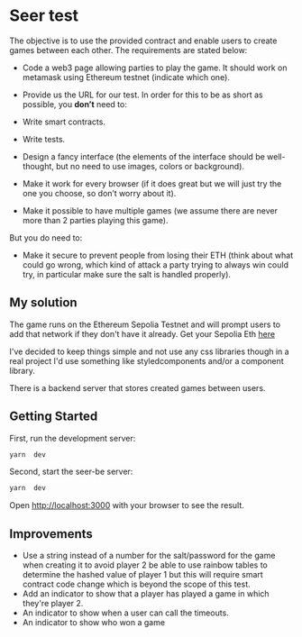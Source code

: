 
# Seer test

The objective is to use the provided contract and enable users to create games between each other. The requirements are stated below:

- Code a web3 page allowing parties to play the game. It should work on metamask using Ethereum testnet (indicate which one).

- Provide us the URL for our test.
In order for this to be as short as possible, you **don’t** need to:
- Write smart contracts.
- Write tests.
- Design a fancy interface (the elements of the interface should be well-thought, but no need to use images, colors or background).
- Make it work for every browser (if it does great but we will just try the one you choose, so don’t worry about it).
- Make it possible to have multiple games (we assume there are never more than 2 parties playing this game).

But you do need to:
- Make it secure to prevent people from losing their ETH (think about what could go wrong, which kind of attack a party trying to always win could try, in particular make sure the salt is handled properly).
## My solution

The game runs on the Ethereum Sepolia Testnet and will prompt users to add that network if they don't have it already. Get your Sepolia Eth [here](https://faucetlink.to/sepolia)

  

I've decided to keep things simple and not use any css libraries though in a real project I'd use something like styledcomponents and/or a component library.

There is a backend server that stores created games between users.

## Getting Started
First, run the development server:
```bash
yarn  dev
```
Second, start the seer-be server:
```bash
yarn  dev
```
Open [http://localhost:3000](http://localhost:3000) with your browser to see the result.

## Improvements
- Use a string instead of a number for the salt/password for the game when creating it to avoid player 2 be able to use rainbow tables to determine the hashed value of player 1 but this will require smart contract code change which is beyond the scope of this test.
- Add an indicator to show that a player has played a game in which they're player 2.
- An indicator to show when a user can call the timeouts.
- An indicator to show who won a game